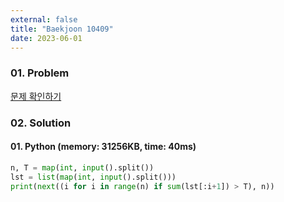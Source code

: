 ```yaml
---
external: false
title: "Baekjoon 10409"
date: 2023-06-01
---
```


### 01. Problem

[문제 확인하기](https://www.acmicpc.net/problem/10409)

### 02. Solution

#### 01. Python (memory: 31256KB, time: 40ms)

```Python
n, T = map(int, input().split())
lst = list(map(int, input().split()))
print(next((i for i in range(n) if sum(lst[:i+1]) > T), n))
```

